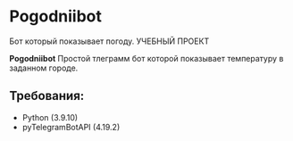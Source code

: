 # Pogodniibot
Бот который показывает погоду. УЧЕБНЫЙ ПРОЕКТ

**Pogodniibot** Простой тлеграмм бот которой показывает температуру в заданном городе.

## Требования:

* Python (3.9.10)
* pyTelegramBotAPI (4.19.2)